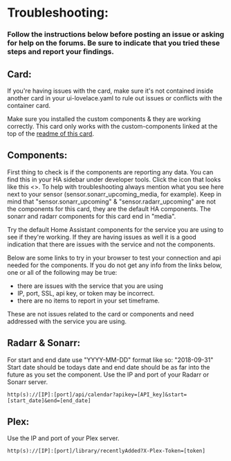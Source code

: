 # Troubleshooting:
### Follow the instructions below before posting an issue or asking for help on the forums. Be sure to indicate that you tried these steps and report your findings.

## Card:

If you're having issues with the card, make sure it's not contained inside another card in your ui-lovelace.yaml to rule out
issues or conflicts with the container card.

Make sure you installed the custom components & they are working correctly. This card only works with the custom-components linked at the top of the [readme of this card](https://github.com/custom-cards/upcoming-media-card/blob/master/README.md).

## Components:

First thing to check is if the components are reporting any data. You can find this in your HA sidebar under developer tools. Click
the icon that looks like this <>. To help with troubleshooting always mention what you see here next to your sensor (sensor.sonarr_upcoming_media, for example). Keep in mind that "sensor.sonarr_upcoming" & "sensor.radarr_upcoming" are not the components for this card, they are the default HA components. The sonarr and radarr components for this card end in "media".

Try the default Home Assistant components for the service you are using to see if they're working. If they are having issues as well it is a good indication that there are issues with the service and not the components.

Below are some links to try in your browser to test your connection and api needed for the components.
If you do not get any info from the links below, one or all of the following may be true:

* there are issues with the service that you are using
* IP, port, SSL, api key, or token may be incorrect.
* there are no items to report in your set timeframe.

These are not issues related to the card or components and need addressed with the service you are using.

## Radarr & Sonarr:
For start and end date use "YYYY-MM-DD" format like so: "2018-09-31"
Start date should be todays date and end date should be as far into the future as you set the component. Use the IP and port of your
Radarr or Sonarr server.
`````
http(s)://[IP]:[port]/api/calendar?apikey=[API_key]&start=[start_date]&end=[end_date]
`````
## Plex:
Use the IP and port of your Plex server.
`````
http(s)://[IP]:[port]/library/recentlyAdded?X-Plex-Token=[token]
`````

